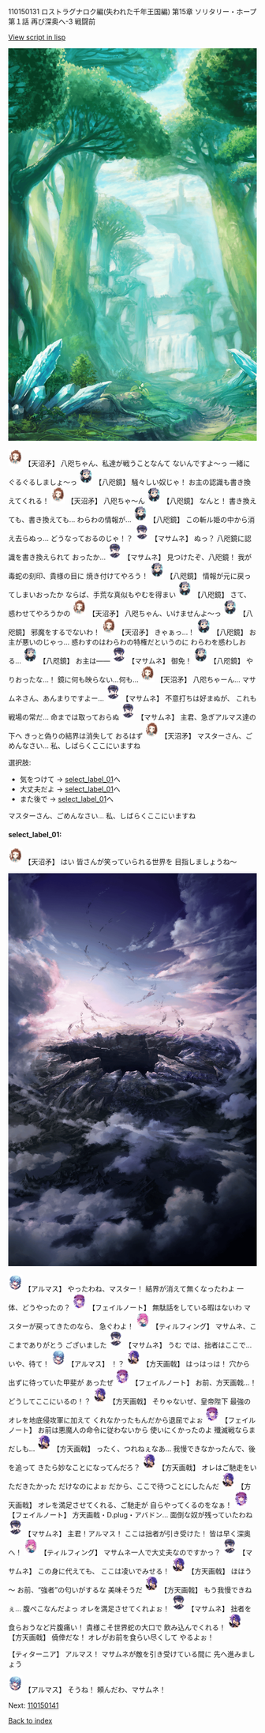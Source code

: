 110150131 ロストラグナロク編(失われた千年王国編) 第15章 ソリタリー・ホープ 第１話 再び深奥へ-3 戦闘前

[View script in lisp](../scripts/110150131.txt)

![forest.png](../images/backgrounds/forest.png)

<img src="../images/units/3300411.png" alt="3300411.png" height="34"/>
【天沼矛】
八咫ちゃん、私達が戦うことなんて
ないんですよ～っ
一緒にぐるぐるしましょ～っ

<img src="../images/units/3500311.png" alt="3500311.png" height="34"/>
【八咫鏡】
騒々しい奴じゃ！
お主の認識も書き換えてくれる！

<img src="../images/units/3300411.png" alt="3300411.png" height="34"/>
【天沼矛】
八咫ちゃ～ん

<img src="../images/units/3500311.png" alt="3500311.png" height="34"/>
【八咫鏡】
なんと！
書き換えても、書き換えても…
わらわの情報が…

<img src="../images/units/3500311.png" alt="3500311.png" height="34"/>
【八咫鏡】
この斬ル姫の中から消え去らぬっ…
どうなっておるのじゃ！？

<img src="../images/units/3100111.png" alt="3100111.png" height="34"/>
【マサムネ】
ぬっ？
八咫鏡に認識を書き換えられて
おったか…

<img src="../images/units/3100111.png" alt="3100111.png" height="34"/>
【マサムネ】
見つけたぞ、八咫鏡！
我が毒蛇の刻印、貴様の目に
焼き付けてやろう！

<img src="../images/units/3500311.png" alt="3500311.png" height="34"/>
【八咫鏡】
情報が元に戻ってしまいおったか
ならば、手荒な真似もやむを得まい

<img src="../images/units/3500311.png" alt="3500311.png" height="34"/>
【八咫鏡】
さて、惑わせてやろうかの

<img src="../images/units/3300411.png" alt="3300411.png" height="34"/>
【天沼矛】
八咫ちゃん、いけませんよ～っ

<img src="../images/units/3500311.png" alt="3500311.png" height="34"/>
【八咫鏡】
邪魔をするでないわ！

<img src="../images/units/3300411.png" alt="3300411.png" height="34"/>
【天沼矛】
きゃぁっ…！

<img src="../images/units/3500311.png" alt="3500311.png" height="34"/>
【八咫鏡】
お主が悪いのじゃっ…
惑わすのはわらわの特権だというのに
わらわを惑わしおる…

<img src="../images/units/3500311.png" alt="3500311.png" height="34"/>
【八咫鏡】
お主は――

<img src="../images/units/3100111.png" alt="3100111.png" height="34"/>
【マサムネ】
御免！

<img src="../images/units/3500311.png" alt="3500311.png" height="34"/>
【八咫鏡】
やりおったな…！
鏡に何も映らない…何も…

<img src="../images/units/3300411.png" alt="3300411.png" height="34"/>
【天沼矛】
八咫ちゃーん…
マサムネさん、あんまりですよー…

<img src="../images/units/3100111.png" alt="3100111.png" height="34"/>
【マサムネ】
不意打ちは好まぬが、
これも戦場の常だ…
命までは取っておらぬ

<img src="../images/units/3100111.png" alt="3100111.png" height="34"/>
【マサムネ】
主君、急ぎアルマス達の下へ
きっと偽りの結界は消失して
おるはず

<img src="../images/units/3300411.png" alt="3300411.png" height="34"/>
【天沼矛】
マスターさん、ごめんなさい…
私、しばらくここにいますね

選択肢:
- 気をつけて → [select_label_01](#select_label_01)へ
- 大丈夫だよ → [select_label_01](#select_label_01)へ
- また後で → [select_label_01](#select_label_01)へ

マスターさん、ごめんなさい…
私、しばらくここにいますね

#### select_label_01:

<img src="../images/units/3300411.png" alt="3300411.png" height="34"/>
【天沼矛】
はい
皆さんが笑っていられる世界を
目指しましょうね～

![101_hole.png](../images/backgrounds/101_hole.png)

<img src="../images/units/3103811.png" alt="3103811.png" height="34"/>
【アルマス】
やったわね、マスター！
結界が消えて無くなったわよ
一体、どうやったの？

<img src="../images/units/3401911.png" alt="3401911.png" height="34"/>
【フェイルノート】
無駄話をしている暇はないわ
マスターが戻ってきたのなら、
急ぐわよ！

<img src="../images/units/3101411.png" alt="3101411.png" height="34"/>
【ティルフィング】
マサムネ、ここまでありがとう
ございました

<img src="../images/units/3100111.png" alt="3100111.png" height="34"/>
【マサムネ】
うむ
では、拙者はここで…いや、待て！

<img src="../images/units/3103811.png" alt="3103811.png" height="34"/>
【アルマス】
！？

<img src="../images/units/3300311.png" alt="3300311.png" height="34"/>
【方天画戟】
はっはっは！
穴から出ずに待っていた甲斐が
あったぜ

<img src="../images/units/3401911.png" alt="3401911.png" height="34"/>
【フェイルノート】
お前、方天画戟…！
どうしてここにいるの！？

<img src="../images/units/3300311.png" alt="3300311.png" height="34"/>
【方天画戟】
そりゃないぜ、皇帝陛下
最強のオレを地底侵攻軍に加えて
くれなかったもんだから退屈でよぉ

<img src="../images/units/3401911.png" alt="3401911.png" height="34"/>
【フェイルノート】
お前は悪魔人の命令に従わないから
使いにくかったのよ
殲滅戦ならまだしも…

<img src="../images/units/3300311.png" alt="3300311.png" height="34"/>
【方天画戟】
ったく、つれねぇなあ…
我慢できなかったんで、後を追って
きたら妙なことになってんだろ？

<img src="../images/units/3300311.png" alt="3300311.png" height="34"/>
【方天画戟】
オレはご馳走をいただきたかった
だけなのによぉ
だから、ここで待つことにしたんだ

<img src="../images/units/3300311.png" alt="3300311.png" height="34"/>
【方天画戟】
オレを満足させてくれる、ご馳走が
自らやってくるのをなぁ！

<img src="../images/units/3401911.png" alt="3401911.png" height="34"/>
【フェイルノート】
方天画戟・D.plug・アバドン…
面倒な奴が残っていたわね

<img src="../images/units/3100111.png" alt="3100111.png" height="34"/>
【マサムネ】
主君！アルマス！
ここは拙者が引き受けた！
皆は早く深奥へ！

<img src="../images/units/3101411.png" alt="3101411.png" height="34"/>
【ティルフィング】
マサムネ一人で大丈夫なのですかっ？

<img src="../images/units/3100111.png" alt="3100111.png" height="34"/>
【マサムネ】
この身に代えても、
ここは凌いでみせる！

<img src="../images/units/3300311.png" alt="3300311.png" height="34"/>
【方天画戟】
ほほう～
お前、“強者”の匂いがするな
美味そうだ

<img src="../images/units/3300311.png" alt="3300311.png" height="34"/>
【方天画戟】
もう我慢できねぇ…
腹ぺこなんだよっ
オレを満足させてくれよぉ！

<img src="../images/units/3100111.png" alt="3100111.png" height="34"/>
【マサムネ】
拙者を食らおうなど片腹痛い！
貴様こそ世界蛇の大口で
飲み込んでくれる！

<img src="../images/units/3300311.png" alt="3300311.png" height="34"/>
【方天画戟】
僥倖だな！
オレがお前を食らい尽くして
やるよぉ！

【ティターニア】
アルマス！
マサムネが敵を引き受けている間に
先へ進みましょう

<img src="../images/units/3103811.png" alt="3103811.png" height="34"/>
【アルマス】
そうね！
頼んだわ、マサムネ！

Next: [110150141](110150141.md)

[Back to index](index.md)
